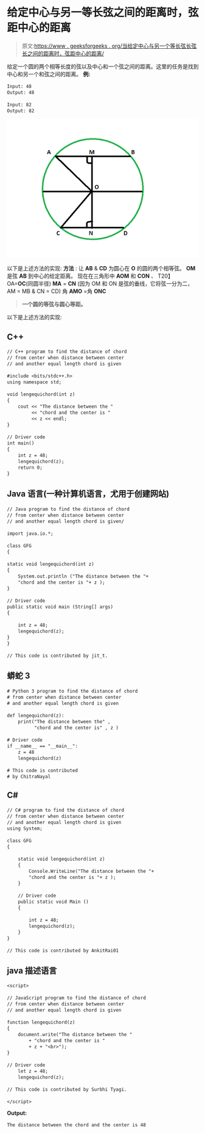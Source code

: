 # 给定中心与另一等长弦之间的距离时，弦距中心的距离

> 原文:[https://www . geeksforgeeks . org/当给定中心与另一个等长弦长弦长之间的距离时，弦距中心的距离/](https://www.geeksforgeeks.org/distance-of-chord-from-center-when-distance-between-center-and-another-equal-length-chord-is-given/)

给定一个圆的两个相等长度的弦以及中心和一个弦之间的距离。这里的任务是找到中心和另一个和弦之间的距离。
**例:**

```
Input: 48
Output: 48

Input: 82
Output: 82
```

![](img/38f36e785b81bb42fd0f2b68ac86ac55.png)

以下是上述方法的实现:
**方法** :
让 **AB** & **CD** 为圆心在 **O** 的圆的两个相等弦。 **OM** 是弦 **AB** 到中心的给定距离。
现在在三角形中 **AOM** 和 **CON** 、
T20】OA=**OC**(同圆半径)
**MA** = **CN** (因为 OM 和 ON 是弦的垂线，它将弦一分为二，AM = MB & CN = CD)
角 **AMO** =角 **ONC**

> **一个圆的等弦与圆心等距。**

以下是上述方法的实现:

## C++

```
// C++ program to find the distance of chord
// from center when distance between center
// and another equal length chord is given

#include <bits/stdc++.h>
using namespace std;

void lengequichord(int z)
{
    cout << "The distance between the "
         << "chord and the center is "
         << z << endl;
}

// Driver code
int main()
{
    int z = 48;
    lengequichord(z);
    return 0;
}
```

## Java 语言(一种计算机语言，尤用于创建网站)

```
// Java program to find the distance of chord
// from center when distance between center
// and another equal length chord is given/

import java.io.*;

class GFG
{

static void lengequichord(int z)
{
    System.out.println ("The distance between the "+
    "chord and the center is "+ z );
}

// Driver code
public static void main (String[] args)
{

    int z = 48;
    lengequichord(z);
}
}

// This code is contributed by jit_t.
```

## 蟒蛇 3

```
# Python 3 program to find the distance of chord
# from center when distance between center
# and another equal length chord is given

def lengequichord(z):
    print("The distance between the" ,
          "chord and the center is" , z )

# Driver code
if __name__ == "__main__":
    z = 48
    lengequichord(z)

# This code is contributed
# by ChitraNayal
```

## C#

```
// C# program to find the distance of chord
// from center when distance between center
// and another equal length chord is given
using System;

class GFG
{

    static void lengequichord(int z)
    {
        Console.WriteLine("The distance between the "+
        "chord and the center is "+ z );
    }

    // Driver code
    public static void Main ()
    {

        int z = 48;
        lengequichord(z);
    }
}

// This code is contributed by AnkitRai01
```

## java 描述语言

```
<script>

// JavaScript program to find the distance of chord
// from center when distance between center
// and another equal length chord is given

function lengequichord(z)
{
    document.write("The distance between the "
        + "chord and the center is "
        + z + "<br>");
}

// Driver code
    let z = 48;
    lengequichord(z);

// This code is contributed by Surbhi Tyagi.

</script>
```

**Output:** 

```
The distance between the chord and the center is 48
```
